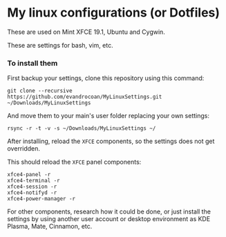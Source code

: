﻿# My linux configurations (or Dotfiles)

These are used on Mint XFCE 19.1, Ubuntu and Cygwin.

These are settings for bash, vim, etc.


### To install them

First backup your settings, clone this repository using this command:
```
git clone --recursive https://github.com/evandrocoan/MyLinuxSettings.git ~/Downloads/MyLinuxSettings
```

And move them to your main's user folder replacing your own settings:
```
rsync -r -t -v -s ~/Downloads/MyLinuxSettings ~/
```

After installing, reload the `XFCE` components, so the settings does not get overridden.

This should reload the `XFCE` panel components:
```
xfce4-panel -r
xfce4-terminal -r
xfce4-session -r
xfce4-notifyd -r
xfce4-power-manager -r
```

For other components, research how it could be done, or just install the settings by using another
user account or desktop environment as KDE Plasma, Mate, Cinnamon, etc.

